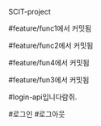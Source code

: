 SCIT-project

#feature/func1에서 커밋됨

#feature/func2에서 커밋됨


#feature/fun4에서 커밋됨


#feature/fun3에서 커밋됨

#login-api입니다람쥐.

#로그인
#로그아웃